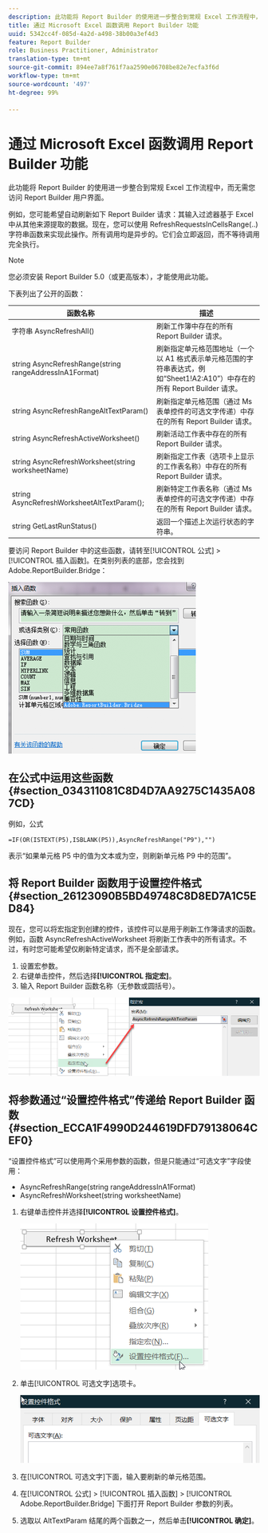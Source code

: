 ```yaml
---
description: 此功能将 Report Builder 的使用进一步整合到常规 Excel 工作流程中，而无需您访问 Report Builder 用户界面。
title: 通过 Microsoft Excel 函数调用 Report Builder 功能
uuid: 5342cc4f-085d-4a2d-a498-38b00a3ef4d3
feature: Report Builder
role: Business Practitioner, Administrator
translation-type: tm+mt
source-git-commit: 894ee7a8f761f7aa2590e06708be82e7ecfa3f6d
workflow-type: tm+mt
source-wordcount: '497'
ht-degree: 99%

---
```



# 通过 Microsoft Excel 函数调用 Report Builder 功能

此功能将 Report Builder 的使用进一步整合到常规 Excel 工作流程中，而无需您访问 Report Builder 用户界面。

例如，您可能希望自动刷新如下 Report Builder 请求：其输入过滤器基于 Excel 中从其他来源提取的数据。现在，您可以使用 RefreshRequestsInCellsRange(..) 字符串函数来实现此操作。所有调用均是异步的。它们会立即返回，而不等待调用完全执行。

>[!NOTE]
>
> 您必须安装 Report Builder 5.0（或更高版本），才能使用此功能。

下表列出了公开的函数：

| 函数名称 | 描述 |
|---|---|
| 字符串 AsyncRefreshAll() | 刷新工作簿中存在的所有 Report Builder 请求。 |
| string AsyncRefreshRange(string rangeAddressInA1Format) | 刷新指定单元格范围地址（一个以 A1 格式表示单元格范围的字符串表达式，例如“Sheet1!A2:A10”）中存在的所有 Report Builder 请求。 |
| string AsyncRefreshRangeAltTextParam() | 刷新指定单元格范围（通过 Ms 表单控件的可选文字传递）中存在的所有 Report Builder 请求。 |
| string AsyncRefreshActiveWorksheet() | 刷新活动工作表中存在的所有 Report Builder 请求。 |
| string AsyncRefreshWorksheet(string worksheetName) | 刷新指定工作表（选项卡上显示的工作表名称）中存在的所有 Report Builder 请求。 |
| string AsyncRefreshWorksheetAltTextParam(); | 刷新特定工作表名称（通过 Ms 表单控件的可选文字传递）中存在的所有 Report Builder 请求。 |
| string GetLastRunStatus() | 返回一个描述上次运行状态的字符串。 |

要访问 Report Builder 中的这些函数，请转至[!UICONTROL 公式] > [!UICONTROL 插入函数]。在类别列表的底部，您会找到 Adobe.ReportBuilder.Bridge：

![](assets/arb_functions.png)

## 在公式中运用这些函数 {#section_034311081C8D4D7AA9275C1435A087CD}

例如，公式

```
=IF(OR(ISTEXT(P5),ISBLANK(P5)),AsyncRefreshRange("P9"),"")
```

表示“如果单元格 P5 中的值为文本或为空，则刷新单元格 P9 中的范围”。

## 将 Report Builder 函数用于设置控件格式 {#section_26123090B5BD49748C8D8ED7A1C5ED84}

现在，您可以将宏指定到创建的控件，该控件可以是用于刷新工作簿请求的函数。例如，函数 AsyncRefreshActiveWorksheet 将刷新工作表中的所有请求。不过，有时您可能希望仅刷新特定请求，而不是全部请求。

1. 设置宏参数。
1. 右键单击控件，然后选择&#x200B;**[!UICONTROL 指定宏]**。
1. 输入 Report Builder 函数名称（无参数或圆括号）。

![](assets/assign_macro.png)

## 将参数通过“设置控件格式”传递给 Report Builder 函数 {#section_ECCA1F4990D244619DFD79138064CEF0}

“设置控件格式”可以使用两个采用参数的函数，但是只能通过“可选文字”字段使用：

* AsyncRefreshRange(string rangeAddressInA1Format)
* AsyncRefreshWorksheet(string worksheetName)

1. 右键单击控件并选择&#x200B;**[!UICONTROL 设置控件格式]**。

   ![](assets/format_control.png)

1. 单击[!UICONTROL 可选文字]选项卡。

   ![](assets/alt_text.png)

1. 在[!UICONTROL 可选文字]下面，输入要刷新的单元格范围。
1. 在[!UICONTROL 公式] > [!UICONTROL 插入函数] > [!UICONTROL Adobe.ReportBuilder.Bridge] 下面打开 Report Builder 参数的列表。

1. 选取以 AltTextParam 结尾的两个函数之一，然后单击&#x200B;**[!UICONTROL 确定]**。

